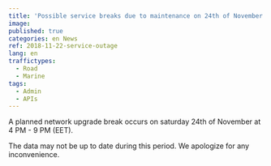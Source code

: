 ```yaml
---
title: 'Possible service breaks due to maintenance on 24th of November at 4 PM - 9 PM (EET)'
image:
published: true
categories: en News
ref: 2018-11-22-service-outage
lang: en
traffictypes:
  - Road
  - Marine
tags:
  - Admin
  - APIs
---
```


A planned network upgrade break occurs on saturday 24th of November at 4 PM - 9
PM (EET).

The data may not be up to date during this period. We apologize for any
inconvenience.
